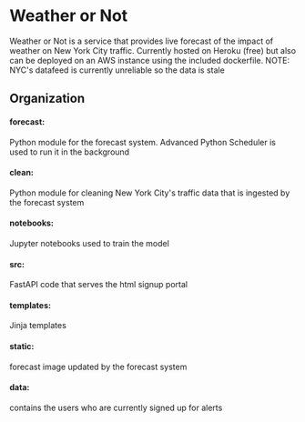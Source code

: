 # Weather or Not
Weather or Not is a service that provides live forecast of the impact of weather on New York City traffic. Currently hosted on Heroku (free) but also can be deployed on an AWS instance using the included dockerfile. NOTE: NYC's datafeed is currently unreliable so the data is stale

## Organization
#### forecast: 
Python module for the forecast system. Advanced Python Scheduler is used to run it in the background
#### clean: 
Python module for cleaning New York City's traffic data that is ingested by the forecast system
#### notebooks:
Jupyter notebooks used to train the model
#### src:
FastAPI code that serves the html signup portal
#### templates: 
Jinja templates
#### static: 
forecast image updated by the forecast system
#### data: 
contains the users who are currently signed up for alerts

